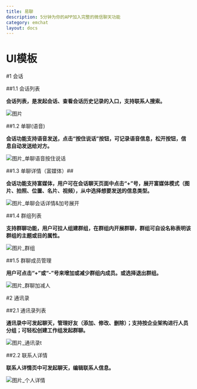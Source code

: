 ```yaml
---
title: 易聊
description: 5分钟为你的APP加入完整的微信聊天功能
category: emchat
layout: docs
---
```


# UI模板

#1 会话


##1.1 会话列表

**会话列表，是发起会话、查看会话历史记录的入口，支持联系人搜索。**

![图片](./docs/emchat/android/chatlist.png)


##1.2 单聊(语音)

**会话功能支持语音发送，点击“按住说话”按钮，可记录语音信息，松开按钮，信息自动发送给对方。**

![图片_单聊语音按住说话](./chattalk.png)


##1.3 单聊详情（富媒体）##

**会话功能支持富媒体，用户可在会话聊天页面中点击“+”号，展开富媒体模式（图片、拍照、位置、名片、视频），从中选择想要发送的信息类型。**


![图片_单聊会话详情&加号展开](./chatdetail.png)


##1.4 群组列表

**支持群聊功能，用户可拉人组建群组，在群组内开展群聊，群组可自设名称表明该群组的主题或目的属性。**

![图片_群组](./groupchat.png)

##1.5 群聊成员管理

**用户可点击“+”或“-”号来增加或减少群组内成员。或选择退出群组。**


![图片_群聊加减人](./groupdetails.png)


#2 通讯录

##2.1 通讯录列表

**通讯录中可发起聊天，管理好友（添加、修改、删除）；支持按企业架构进行人员分组；可轻松创建工作组发起群聊。**

![图片_通讯录t](./addresslist.png)


##2.2 联系人详情

**联系人详情页中可发起聊天，编辑联系人信息。**

![图片_个人详情](./persondetail.png)



